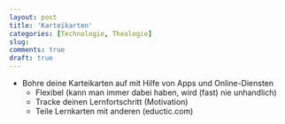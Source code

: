 ```yaml
---
layout: post
title: 'Karteikarten'
categories: [Technologie, Theologie]
slug: 
comments: true
draft: true
---
```

- Bohre deine Karteikarten auf mit Hilfe von Apps und Online-Diensten
    - Flexibel (kann man immer dabei haben, wird (fast) nie unhandlich)
    - Tracke deinen Lernfortschritt (Motivation)
    - Teile Lernkarten mit anderen (eductic.com)